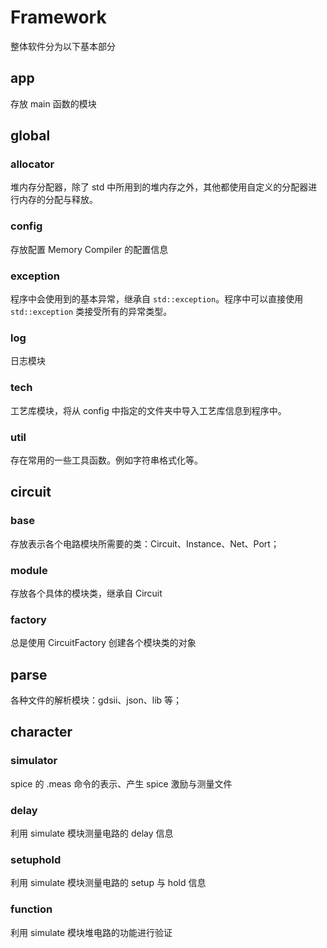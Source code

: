 # Framework

整体软件分为以下基本部分

## app

存放 main 函数的模块



## global

### allocator

堆内存分配器，除了 std 中所用到的堆内存之外，其他都使用自定义的分配器进行内存的分配与释放。

### config

存放配置 Memory Compiler 的配置信息

### exception

程序中会使用到的基本异常，继承自 `std::exception`。程序中可以直接使用 `std::exception` 类接受所有的异常类型。

### log

日志模块

### tech

工艺库模块，将从 config 中指定的文件夹中导入工艺库信息到程序中。

### util

存在常用的一些工具函数。例如字符串格式化等。



## circuit

### base

存放表示各个电路模块所需要的类：Circuit、Instance、Net、Port；

### module

存放各个具体的模块类，继承自 Circuit

### factory

总是使用 CircuitFactory 创建各个模块类的对象



## parse

各种文件的解析模块：gdsii、json、lib 等；



## character

### simulator

spice 的 .meas 命令的表示、产生 spice 激励与测量文件

### delay

利用 simulate 模块测量电路的 delay 信息

### setuphold

利用 simulate 模块测量电路的 setup 与 hold 信息

### function

利用 simulate 模块堆电路的功能进行验证


